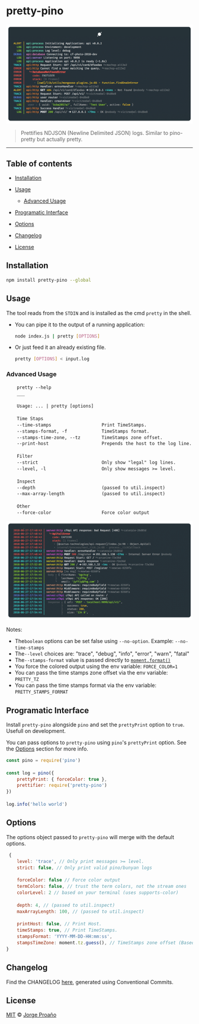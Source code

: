 # pretty-pino

![hero](img/pretty-nostamps.png)

> Prettifies NDJSON (Newline Delimited JSON) logs. Similar to pino-pretty but actually pretty.

---

## Table of contents

-   [Installation](#installation)

-   [Usage](#usage)

    -   [Advanced Usage](#advanced-usage)

-   [Programatic Interface](#programatic-interface)

-   [Options](#options)

-   [Changelog](#changelog)

-   [License](#license)

## Installation

```sh
npm install pretty-pino --global
```

## Usage

The tool reads from the `STDIN` and is installed as the cmd `pretty` in the shell.

-   You can pipe it to the output of a running application:

    ```sh
    node index.js | pretty [OPTIONS]
    ```

-   Or just feed it an already existing file.

    ```sh
    pretty [OPTIONS] < input.log
    ```

### Advanced Usage

```txt
    pretty --help
    ___

    Usage: ... | pretty [options]

    Time Staps
    --time-stamps                   Print TimeStamps.                   [boolean][default: true]
    --stamps-format, -f             TimeStamps format.                  [YYYY-MM-DD-HH:mm:ss]
    --stamps-time-zone, --tz        TimeStamps zone offset.             [default: "Etc/UTC"]
    --print-host                    Prepends the host to the log line.  [boolean][default: false]

    Filter
    --strict                        Only show "legal" log lines.        [boolean][default: false]
    --level, -l                     Only show messages >= level.        [string][default: "trace"]

    Inspect
    --depth                         (passed to util.inspect)            [number][default: 4]
    --max-array-length              (passed to util.inspect)            [number][default: 100]

    Other
    --force-color                   Force color output                  [boolean][default: false]
```

![stamps](img/pretty-stamps.png)

Notes:

-   The`boolean` options can be set false using `--no-option`. Example: `--no-time-stamps`
-   The`--level` choices are: "trace", "debug", "info", "error", "warn", "fatal"
-   The`--stamps-format` value is passed directly to [`moment.format()`](https://momentjs.com/docs/#/displaying/format/)
-   You force the colored output using the env variable: `FORCE_COLOR=1`
-   You can pass the time stamps zone offset via the env variable: `PRETTY_TZ`
-   You can pass the time stamps format via the env variable: `PRETTY_STAMPS_FORMAT`

## Programatic Interface

Install `pretty-pino` alongside `pino` and set the `prettyPrint` option to `true`. Usefull on development.

You can pass options to `pretty-pino` using `pino`'s `prettyPrint` option. See the [Options](#Options) section for more info.

```js
const pino = require('pino')

const log = pino({
    prettyPrint: { forceColor: true },
    prettifier: require('pretty-pino')
})

log.info('hello world')
```

## Options

The options object passed to `pretty-pino` will merge with the default options.

```js
 {
    level: 'trace', // Only print messages >= level.
    strict: false, // Only print valid pino/bunyan logs

    forceColor: false // Force color output
    termColors: false, // trust the term colors, not the stream ones
    colorLevel: 2 // based on your terminal (uses supports-color)

    depth: 4, // (passed to util.inspect)
    maxArrayLength: 100, // (passed to util.inspect)

    printHost: false, // Print Host.
    timeStamps: true, // Print TimeStamps.
    stampsFormat: 'YYYY-MM-DD-HH:mm:ss',
    stampsTimeZone: moment.tz.guess(), // TimeStamps zone offset (Based on your Locale)
}
```

## Changelog

Find the CHANGELOG [here](CHANGELOG.md), generated using Conventional Commits.

## License

[MIT](LICENSE) © [Jorge Proaño](http://www.hidden-node-problem.com)
